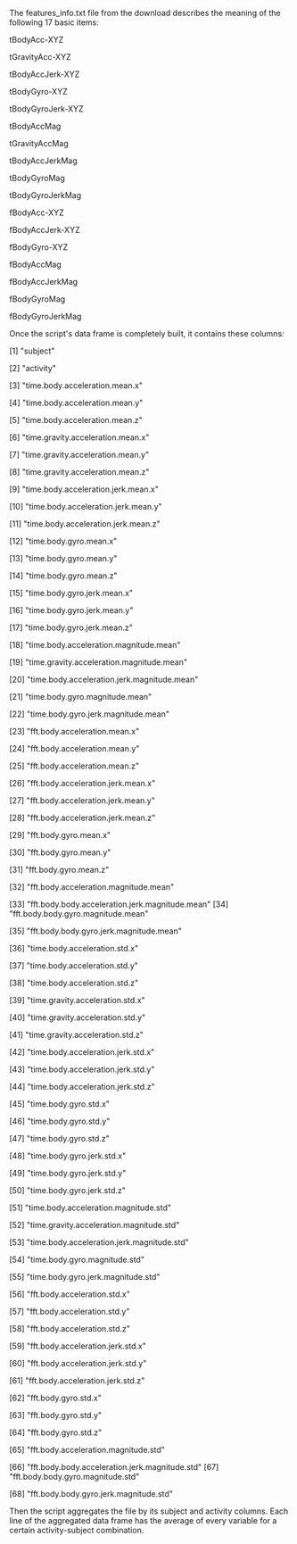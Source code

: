 The features_info.txt file from the download describes the meaning of the following 17 basic items:

tBodyAcc-XYZ

tGravityAcc-XYZ

tBodyAccJerk-XYZ

tBodyGyro-XYZ

tBodyGyroJerk-XYZ

tBodyAccMag

tGravityAccMag

tBodyAccJerkMag

tBodyGyroMag

tBodyGyroJerkMag

fBodyAcc-XYZ

fBodyAccJerk-XYZ

fBodyGyro-XYZ

fBodyAccMag

fBodyAccJerkMag

fBodyGyroMag

fBodyGyroJerkMag

 Once the script's data frame is completely built, it contains these columns:

[1] "subject"

[2] "activity"

[3] "time.body.acceleration.mean.x"

[4] "time.body.acceleration.mean.y"

[5] "time.body.acceleration.mean.z"

[6] "time.gravity.acceleration.mean.x"

[7] "time.gravity.acceleration.mean.y"

[8] "time.gravity.acceleration.mean.z"

[9] "time.body.acceleration.jerk.mean.x"

[10] "time.body.acceleration.jerk.mean.y"

[11] "time.body.acceleration.jerk.mean.z"

[12] "time.body.gyro.mean.x"

[13] "time.body.gyro.mean.y"

[14] "time.body.gyro.mean.z"

[15] "time.body.gyro.jerk.mean.x"

[16] "time.body.gyro.jerk.mean.y"

[17] "time.body.gyro.jerk.mean.z"

[18] "time.body.acceleration.magnitude.mean"

[19] "time.gravity.acceleration.magnitude.mean"

[20] "time.body.acceleration.jerk.magnitude.mean"

[21] "time.body.gyro.magnitude.mean"

[22] "time.body.gyro.jerk.magnitude.mean"

[23] "fft.body.acceleration.mean.x"

[24] "fft.body.acceleration.mean.y"

[25] "fft.body.acceleration.mean.z"

[26] "fft.body.acceleration.jerk.mean.x"

[27] "fft.body.acceleration.jerk.mean.y"

[28] "fft.body.acceleration.jerk.mean.z"

[29] "fft.body.gyro.mean.x"

[30] "fft.body.gyro.mean.y"

[31] "fft.body.gyro.mean.z"

[32] "fft.body.acceleration.magnitude.mean"

[33] "fft.body.body.acceleration.jerk.magnitude.mean" [34] "fft.body.body.gyro.magnitude.mean"

[35] "fft.body.body.gyro.jerk.magnitude.mean"

[36] "time.body.acceleration.std.x"

[37] "time.body.acceleration.std.y"

[38] "time.body.acceleration.std.z"

[39] "time.gravity.acceleration.std.x"

[40] "time.gravity.acceleration.std.y"

[41] "time.gravity.acceleration.std.z"

[42] "time.body.acceleration.jerk.std.x"

[43] "time.body.acceleration.jerk.std.y"

[44] "time.body.acceleration.jerk.std.z"

[45] "time.body.gyro.std.x"

[46] "time.body.gyro.std.y"

[47] "time.body.gyro.std.z"

[48] "time.body.gyro.jerk.std.x"

[49] "time.body.gyro.jerk.std.y"

[50] "time.body.gyro.jerk.std.z"

[51] "time.body.acceleration.magnitude.std"

[52] "time.gravity.acceleration.magnitude.std"

[53] "time.body.acceleration.jerk.magnitude.std"

[54] "time.body.gyro.magnitude.std"

[55] "time.body.gyro.jerk.magnitude.std"

[56] "fft.body.acceleration.std.x"

[57] "fft.body.acceleration.std.y"

[58] "fft.body.acceleration.std.z"

[59] "fft.body.acceleration.jerk.std.x"

[60] "fft.body.acceleration.jerk.std.y"

[61] "fft.body.acceleration.jerk.std.z"

[62] "fft.body.gyro.std.x"

[63] "fft.body.gyro.std.y"

[64] "fft.body.gyro.std.z"

[65] "fft.body.acceleration.magnitude.std"

[66] "fft.body.body.acceleration.jerk.magnitude.std" [67] "fft.body.body.gyro.magnitude.std"

[68] "fft.body.body.gyro.jerk.magnitude.std"


Then the script aggregates the file by its subject and activity columns. 
Each line of the aggregated data frame has the average of every variable for a certain activity-subject combination.
